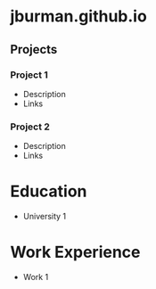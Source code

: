 # jburman.github.io

## Projects
### Project 1
- Description
- Links

### Project 2
- Description
- Links

# Education
- University 1

# Work Experience
- Work 1
